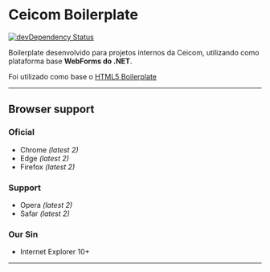 ﻿# Ceicom Boilerplate

[![devDependency Status](https://david-dm.org/h5bp/html5-boilerplate/dev-status.svg)](https://david-dm.org/h5bp/html5-boilerplate#info=devDependencies)

Boilerplate desenvolvido para projetos internos da Ceicom, utilizando como plataforma base **WebForms do .NET**.

Foi utilizado como base o [HTML5 Boilerplate](https://html5boilerplate.com/)

---

## Browser support
### Oficial
* Chrome *(latest 2)*
* Edge *(latest 2)*
* Firefox *(latest 2)*

### Support
* Opera *(latest 2)*
* Safar *(latest 2)*

### Our Sin
* Internet Explorer 10+

---